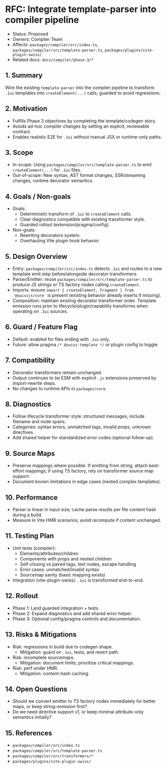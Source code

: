 <!--
Copyright (c) 2024 Themba Mzumara
This file is part of SwissJS Framework. All rights reserved.
Licensed under the MIT License. See LICENSE in the project root for license information.
-->

# RFC: Integrate template-parser into compiler pipeline

- Status: Proposed
- Owners: Compiler Team
- Affects: `packages/compiler/src/index.ts`, `packages/compiler/src/template-parser.ts`, `packages/plugins/vite-plugin-swiss/`
- Related docs: `docs/compiler/phase-3/*`

## 1. Summary
Wire the existing `template-parser` into the compiler pipeline to transform `.1ui` templates into `createElement(...)` calls, guarded to avoid regressions.

## 2. Motivation
- Fulfills Phase 3 objectives by completing the template/codegen story.
- Avoids ad-hoc compiler changes by setting an explicit, reviewable contract.
- Enables realistic E2E for `.1ui` without manual JSX or runtime-only paths.

## 3. Scope
- In-scope: Using `packages/compiler/src/template-parser.ts` to emit `createElement(...)` for `.1ui` files.
- Out-of-scope: New syntax, AST format changes, SSR/streaming changes, runtime decorator semantics.

## 4. Goals / Non-goals
- Goals:
  - Deterministic transform of `.1ui` to `createElement` calls.
  - Clear diagnostics compatible with existing transformer style.
  - Guarded rollout (extension/pragma/config).
- Non-goals:
  - Rewriting decorators system.
  - Overhauling Vite plugin hook behavior.

## 5. Design Overview
- Entry: `packages/compiler/src/index.ts` detects `.1ui` and routes to a new template emit step before/alongside decorator transformers.
- Parser/Emitter: reuse `packages/compiler/src/template-parser.ts` to produce JS strings or TS factory nodes calling `createElement`.
- Imports: ensure `import { createElement, Fragment } from '@swissjs/core'` is present (existing behavior already inserts if missing).
- Composition: maintain existing decorator transformer order. Template emission runs prior to lifecycle/plugin/capability transforms when operating on `.1ui` sources.

## 6. Guard / Feature Flag
- Default: enabled for files ending with `.1ui` only.
- Future: allow pragma `/* @swiss-template */` or plugin config to toggle.

## 7. Compatibility
- Decorator transformers remain unchanged.
- Output continues to be ESM with explicit `.js` extensions preserved by import-rewrite steps.
- No changes to runtime APIs in `packages/core`.

## 8. Diagnostics
- Follow lifecycle transformer style: structured messages, include filename and node spans.
- Categories: syntax errors, unmatched tags, invalid props, unknown directives.
- Add shared helper for standardized error codes (optional follow-up).

## 9. Source Maps
- Preserve mappings where possible. If emitting from string, attach best-effort mappings; if using TS factory, rely on transformer source map support.
- Document known limitations in edge cases (nested complex templates).

## 10. Performance
- Parser is linear in input size; cache parse results per file content hash during a build.
- Measure in Vite HMR scenarios; avoid recompute if content unchanged.

## 11. Testing Plan
- Unit tests (compiler):
  - Elements/attributes/children
  - Components with props and nested children
  - Self-closing vs paired tags, text nodes, escape handling
  - Error cases: unmatched/invalid syntax
  - Sourcemap sanity (basic mapping exists)
- Integration (vite-plugin-swiss): `.1ui` is transformed end-to-end.

## 12. Rollout
- Phase 1: Land guarded integration + tests.
- Phase 2: Expand diagnostics and add shared error helper.
- Phase 3: Optional config/pragma controls and documentation.

## 13. Risks & Mitigations
- Risk: regressions in build due to codegen shape.
  - Mitigation: guard on `.1ui`, tests, and revert path.
- Risk: incomplete sourcemaps.
  - Mitigation: document limits; prioritize critical mappings.
- Risk: perf under HMR.
  - Mitigation: content-hash caching.

## 14. Open Questions
- Should we convert emitter to TS factory nodes immediately for better maps, or keep string-emission first?
- Do we need directive support v1, or keep minimal attribute-only semantics initially?

## 15. References
- `packages/compiler/src/index.ts`
- `packages/compiler/src/template-parser.ts`
- `packages/compiler/src/transformers/*`
- `packages/plugins/vite-plugin-swiss/`
